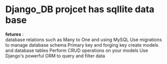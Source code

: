 # Django_DB projcet has sqllite data base 

**fetures** :  
database relations such as Many to One and using MySQL 
Use migrations to manage database schema 
Primary key and forging key 
create models and database tables
Perform CRUD operations on your models
Use Django's powerful ORM to query and filter data

